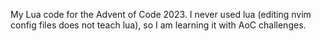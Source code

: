 My Lua code for the Advent of Code 2023. I never used lua (editing nvim config files does not teach lua), so I am learning it with AoC challenges.
